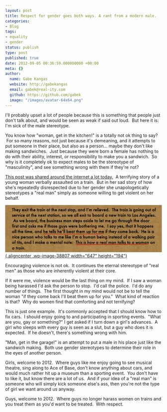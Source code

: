 ```yaml
---
layout: post
title: Respect for gender goes both ways. A rant from a modern male.
categories:
- Blog
tags:
- equality
- gender
status: publish
type: post
published: true
date: 2012-09-05 00:36:59.000000000 +00:00
meta: {}
author:
  name: Gabe Kangas
  website: http://gabekangas
  email: gabek@real-ity.com
  github: https://github.com/gabek
  image: "/images/avatar-64x64.png"
---
```

I\'ll probably upset a lot of people because this is something that people just don\'t talk about, and would be seen as weak if said out loud.  But here it is: I\'m sick of the male stereotype.

You know how \"woman, get in the kitchen!\" is a totally not ok thing to say?  For so many reasons, not just because it\'s demeaning, and it attempts to put someone in their place, but also as a person\... maybe they don\'t like making sandwiches.  Just because they were born a female has nothing to do with their ability, interest, or responsibility to make you a sandwich.  So why is it completely ok to expect males to be the stereotype of \"masculinity\", and see something wrong with them if they\'re not?

[This post was shared around the internet a lot today.](http://unwinona.tumblr.com/post/30861660109/i-debated-whether-or-not-to-share-this-story)  A terrifying story of a young woman verbally assaulted on a train.  But in her sad story of how she\'s repeatedly disrespected due to her gender she unapologetically stereotypes a \"real man\" simply as someone willing to get violent on her behalf.

[![](/squarespace_images/static_50ce21f9e4b0a7200de38642_50d2a1a4e4b0fd42afd19a23_50d2a207e4b0fd42afd1a075_1355981319765__ "A real man"){.aligncenter .wp-image-38807 width="647" height="194"}](http://static.squarespace.com/static/50ce21f9e4b0a7200de38642/50d2a1a4e4b0fd42afd19a23/50d2a207e4b0fd42afd1a075/1355981319765/?format=original)

Encouraging violence is not ok.  It continues the eternal stereotype of \"real men\" as those who are inherently violent at their core.

If it were me, violence would be the last thing on my mind.  If I saw a woman being harassed I\'d ask the person to stop.  I\'d call the police.   I\'d do any number of things.  The first thought in my mind would not be to tell the woman \"if they come back I\'ll beat them up for you.\"  What kind of reaction is that?  Why do women find that comforting and not terrifying?

This is just one example.  It\'s commonly accepted that I should know how to fix cars.  I should enjoy going to and participating in sporting events.  \"What are you, gay or something?\" I get asked if I turn down a girl\'s advances.  A girl who sleeps with every guy is seen as a slut, but a guy who does it is expected.  If he doesn\'t, there\'s something wrong with him.

\"Man, get in the garage!\" is an attempt to put a male in his place just like the sandwich making.  Both use gender stereotypes to determine their role in the eyes of another person.

Girls, welcome to 2012.  Where guys like me enjoy going to see musical theatre, sing along to Ace of Base, don\'t know anything about cars, and would much rather hit up a museum than a sporting event.  You don\'t have to like it, but know there are a lot of us.  And if your idea of a \"real man\" is someone who will simply kick someone else\'s ass, then you\'re not the type of girl we want around us anyway.

Guys, welcome to 2012.  Where guys no longer harass women on trains and you treat them as you\'d want to be treated.  With respect.

 

 
